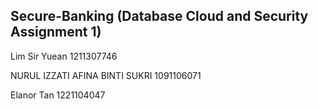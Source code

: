 ## Secure-Banking (Database Cloud and Security Assignment 1)

Lim Sir Yuean 1211307746

NURUL IZZATI AFINA BINTI SUKRI 1091106071

Elanor Tan 1221104047

